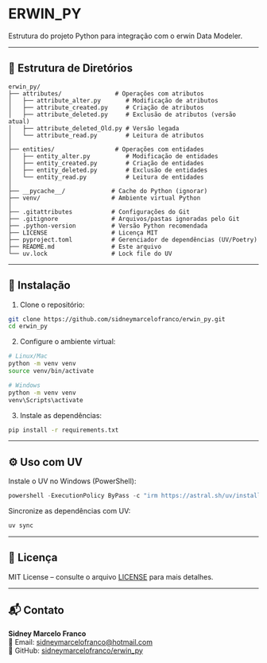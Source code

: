 # ERWIN_PY

Estrutura do projeto Python para integração com o erwin Data Modeler.

---

## 📁 Estrutura de Diretórios

```
erwin_py/
├── attributes/               # Operações com atributos
│   ├── attribute_alter.py       # Modificação de atributos
│   ├── attribute_created.py     # Criação de atributos
│   ├── attribute_deleted.py     # Exclusão de atributos (versão atual)
│   ├── attribute_deleted_Old.py # Versão legada
│   └── attribute_read.py        # Leitura de atributos
│
├── entities/                 # Operações com entidades
│   ├── entity_alter.py          # Modificação de entidades
│   ├── entity_created.py        # Criação de entidades
│   ├── entity_deleted.py        # Exclusão de entidades
│   └── entity_read.py           # Leitura de entidades
│
├── __pycache__/             # Cache do Python (ignorar)
├── venv/                    # Ambiente virtual Python
│
├── .gitattributes           # Configurações do Git
├── .gitignore               # Arquivos/pastas ignoradas pelo Git
├── .python-version          # Versão Python recomendada
├── LICENSE                  # Licença MIT
├── pyproject.toml           # Gerenciador de dependências (UV/Poetry)
├── README.md                # Este arquivo
└── uv.lock                  # Lock file do UV
```

---

## 🚀 Instalação

1. Clone o repositório:

```bash
git clone https://github.com/sidneymarcelofranco/erwin_py.git
cd erwin_py
```

2. Configure o ambiente virtual:

```bash
# Linux/Mac
python -m venv venv
source venv/bin/activate

# Windows
python -m venv venv
venv\Scripts\activate
```

3. Instale as dependências:

```bash
pip install -r requirements.txt
```

---

## ⚙️ Uso com UV

Instale o UV no Windows (PowerShell):

```powershell
powershell -ExecutionPolicy ByPass -c "irm https://astral.sh/uv/install.ps1 | iex"
```

Sincronize as dependências com UV:

```bash
uv sync
```

---

## 📄 Licença

MIT License – consulte o arquivo [LICENSE](LICENSE) para mais detalhes.

---

## 📬 Contato

**Sidney Marcelo Franco**  
📧 Email: [sidneymarcelofranco@hotmail.com](mailto:sidneymarcelofranco@hotmail.com)  
🔗 GitHub: [sidneymarcelofranco/erwin_py](https://github.com/sidneymarcelofranco/erwin_py)